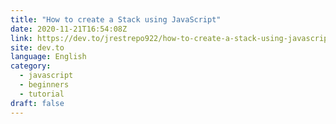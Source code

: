 ```yaml
---
title: "How to create a Stack using JavaScript"
date: 2020-11-21T16:54:08Z
link: https://dev.to/jrestrepo922/how-to-create-a-stack-using-javascript-mkb?utm_medium=RSS&utm_source=news.12bit.vn
site: dev.to
language: English
category:
  - javascript
  - beginners
  - tutorial
draft: false
---
```

